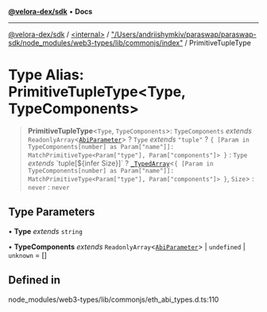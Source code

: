 [**@velora-dex/sdk**](../../../../README.md) • **Docs**

***

[@velora-dex/sdk](../../../../globals.md) / [\<internal\>](../../../README.md) / ["/Users/andriishymkiv/paraswap/paraswap-sdk/node\_modules/web3-types/lib/commonjs/index"](../README.md) / PrimitiveTupleType

# Type Alias: PrimitiveTupleType\<Type, TypeComponents\>

> **PrimitiveTupleType**\<`Type`, `TypeComponents`\>: `TypeComponents` *extends* `ReadonlyArray`\<[`AbiParameter`](AbiParameter.md)\> ? `Type` *extends* `"tuple"` ? `{ [Param in TypeComponents[number] as Param["name"]]: MatchPrimitiveType<Param["type"], Param["components"]> }` : `Type` *extends* \`tuple\[$\{infer Size\}\]\` ? [`_TypedArray`](../../../type-aliases/TypedArray.md)\<`{ [Param in TypeComponents[number] as Param["name"]]: MatchPrimitiveType<Param["type"], Param["components"]> }`, `Size`\> : `never` : `never`

## Type Parameters

• **Type** *extends* `string`

• **TypeComponents** *extends* `ReadonlyArray`\<[`AbiParameter`](AbiParameter.md)\> \| `undefined` \| `unknown` = []

## Defined in

node\_modules/web3-types/lib/commonjs/eth\_abi\_types.d.ts:110
